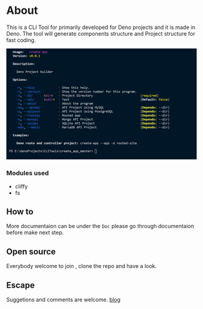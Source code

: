 # About

This is a CLI Tool for primarily developed for Deno projects and it is made in Deno. The tool will generate components structure and Project structure for fast coding.

![Create App CLI Tool](deno-cli.png)

### Modules used
* cliffy
* fs
## How to
More documentaion can be under the `Doc` please go through documentaion before make next step.
## Open source
Everybody welcome to join , clone the repo and have a look.
 
## Escape
Suggetions and comments are welcome. 
[blog](http://developerm.dev)